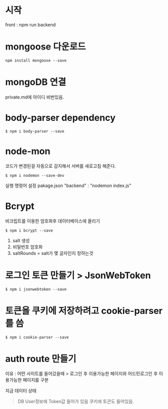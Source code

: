 # 시작

front : npm run backend

# mongoose 다운로드

```
npm install mongoose --save

```

# mongoDB 연결

private.md에 아이디 비번있음.

# body-parser dependency

```
$ npm i body-parser --save
```

# node-mon

코드가 변경된걸 자동으로 감지해서 서버를 새로고침 해준다.

```
$ npm i nodemon --save-dev
```

실행 명령어 설정
pakage.json "backend" : "nodemon index.js"

# Bcrypt

비크립트를 이용한 암호화후 데이터베이스에 올리기

```
$ npm i bcrypt --save
```

1. salt 생성
2. 비밀번호 암호화
3. saltRounds = salt가 몇 글자인지 정하는것

# 로그인 토큰 만들기 > JsonWebToken

```
$ npm i jsonwebtoken --save
```

# 토큰을 쿠키에 저장하려고 cookie-parser를 씀

```
$ npm i cookie-parser --save
```

# auth route 만들기

이유 : 어떤 사이트를 들어갔을때 > 로그인 후 이용가능한 페이지와 어드민로그인 후 이용가능한 페이지를 구분

지금 데이터 상태

> DB User정보에 Token값 들어가 있음
> 쿠키에 토큰도 들어있음.

